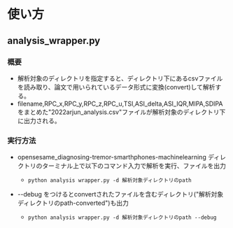 # 使い方
    
## analysis_wrapper.py 
### 概要
- 解析対象のディレクトリを指定すると、ディレクトリ下にあるcsvファイルを読み取り、論文で用いられているデータ形式に変換(convert)して解析する。
- filename,RPC_x,RPC_y,RPC_z,RPC_u,TSI,ASI_delta,ASI_IQR,MIPA,SDIPAをまとめた"2022arjun_analysis.csv"ファイルが解析対象のディレクトリ下に出力される。  

### 実行方法
- opensesame_diagnosing-tremor-smarthphones-machinelearning ディレクトリのターミナル上で以下のコマンド入力で解析を実行、ファイルを出力   
    - `python analysis wrapper.py -d 解析対象ディレクトリのpath`  

- --debug をつけるとconvertされたファイルを含むディレクトリ("解析対象ディレクトリのpath-converted")も出力  
    - `python analysis wrapper.py -d 解析対象ディレクトリのpath --debug`
